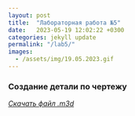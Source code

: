 ```yaml
---
layout: post
title:  "Лабораторная работа №5"
date:   2023-05-19 12:02:22 +0300
categories: jekyll update
permalink: "/lab5/"
images:
  - /assets/img/19.05.2023.gif
---
```

### Создание детали по чертежу

[*Скачать файл .m3d*](https://disk.yandex.ru/d/IksOrkX1rPQygA)
